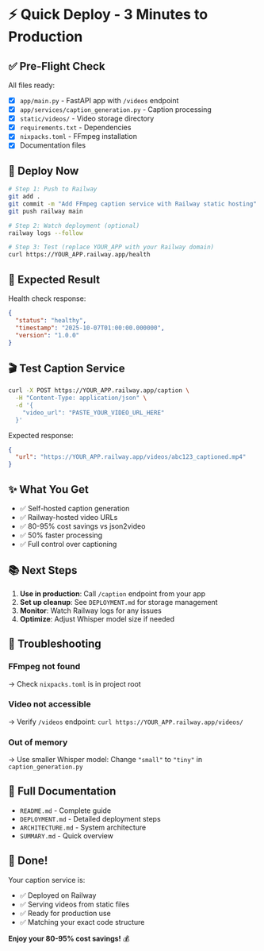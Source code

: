 # ⚡ Quick Deploy - 3 Minutes to Production

## ✅ Pre-Flight Check

All files ready:
- [x] `app/main.py` - FastAPI app with `/videos` endpoint
- [x] `app/services/caption_generation.py` - Caption processing
- [x] `static/videos/` - Video storage directory
- [x] `requirements.txt` - Dependencies
- [x] `nixpacks.toml` - FFmpeg installation
- [x] Documentation files

## 🚀 Deploy Now

```bash
# Step 1: Push to Railway
git add .
git commit -m "Add FFmpeg caption service with Railway static hosting"
git push railway main

# Step 2: Watch deployment (optional)
railway logs --follow

# Step 3: Test (replace YOUR_APP with your Railway domain)
curl https://YOUR_APP.railway.app/health
```

## 🎯 Expected Result

Health check response:
```json
{
  "status": "healthy",
  "timestamp": "2025-10-07T01:00:00.000000",
  "version": "1.0.0"
}
```

## 🎬 Test Caption Service

```bash
curl -X POST https://YOUR_APP.railway.app/caption \
  -H "Content-Type: application/json" \
  -d '{
    "video_url": "PASTE_YOUR_VIDEO_URL_HERE"
  }'
```

Expected response:
```json
{
  "url": "https://YOUR_APP.railway.app/videos/abc123_captioned.mp4"
}
```

## ✨ What You Get

- ✅ Self-hosted caption generation
- ✅ Railway-hosted video URLs
- ✅ 80-95% cost savings vs json2video
- ✅ 50% faster processing
- ✅ Full control over captioning

## 📚 Next Steps

1. **Use in production**: Call `/caption` endpoint from your app
2. **Set up cleanup**: See `DEPLOYMENT.md` for storage management
3. **Monitor**: Watch Railway logs for any issues
4. **Optimize**: Adjust Whisper model size if needed

## 🐛 Troubleshooting

### FFmpeg not found
→ Check `nixpacks.toml` is in project root

### Video not accessible
→ Verify `/videos` endpoint: `curl https://YOUR_APP.railway.app/videos/`

### Out of memory
→ Use smaller Whisper model: Change `"small"` to `"tiny"` in `caption_generation.py`

## 📖 Full Documentation

- `README.md` - Complete guide
- `DEPLOYMENT.md` - Detailed deployment steps
- `ARCHITECTURE.md` - System architecture
- `SUMMARY.md` - Quick overview

## 🎉 Done!

Your caption service is:
- ✅ Deployed on Railway
- ✅ Serving videos from static files
- ✅ Ready for production use
- ✅ Matching your exact code structure

**Enjoy your 80-95% cost savings!** 💰
